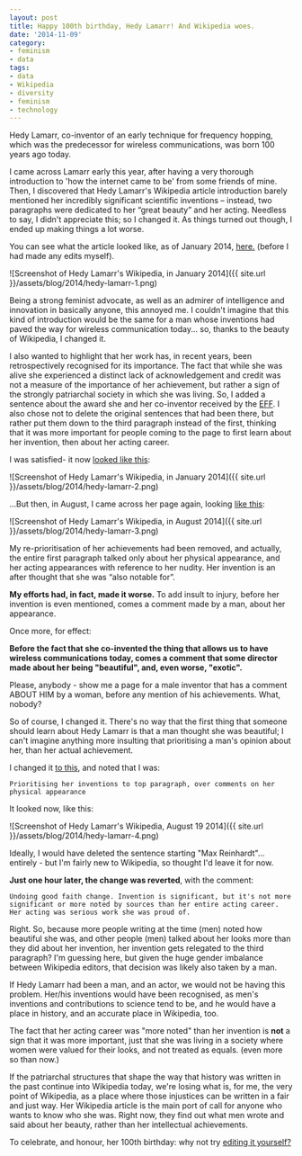```yaml
---
layout: post
title: Happy 100th birthday, Hedy Lamarr! And Wikipedia woes.
date: '2014-11-09'
category:
- feminism
- data
tags:
- data
- Wikipedia
- diversity
- feminism
- technology
---
```


Hedy Lamarr, co-inventor of an early technique for frequency hopping, which was the predecessor for wireless communications, was born 100 years ago today. 

I came across Lamarr early this year, after having a very thorough introduction to 'how the internet came to be' from some friends of mine. Then, I discovered that Hedy Lamarr's Wikipedia article introduction barely mentioned her incredibly significant scientific inventions – instead, two paragraphs were dedicated to her “great beauty” and her acting. Needless to say, I didn't appreciate this; so I changed it. As things turned out though, I ended up making things a lot worse.

<!--more-->

You can see what the article looked like, as of January 2014, [here.](https://en.wikipedia.org/w/index.php?title=Hedy_Lamarr&oldid=593195829) (before I had made any edits myself). 

![Screenshot of Hedy Lamarr's Wikipedia, in January 2014]({{ site.url }}/assets/blog/2014/hedy-lamarr-1.png)

Being a strong feminist advocate, as well as an admirer of intelligence and innovation in basically anyone, this annoyed me. I couldn't imagine that this kind of introduction would be the same for a man whose inventions had paved the way for wireless communication today... so, thanks to the beauty of Wikipedia, I changed it.


I also wanted to highlight that her work has, in recent years, been retrospectively recognised for its importance. The fact that while she was alive she experienced a distinct lack of acknowledgement and credit was not a measure of the importance of her achievement, but rather a sign of the strongly patriarchal society in which she was living. So, I added a sentence about the award she and her co-inventor received by the [EFF](http://eff.org). I also chose not to delete the original sentences that had been there, but rather put them down to the third paragraph instead of the first, thinking that it was more important for people coming to the page to first learn about her invention, then about her acting career. 

I was satisfied- it now [looked like this](https://en.wikipedia.org/w/index.php?title=Hedy_Lamarr&oldid=593497297):

![Screenshot of Hedy Lamarr's Wikipedia, in January 2014]({{ site.url }}/assets/blog/2014/hedy-lamarr-2.png)

...But then, in August, I came across her page again, looking [like this](https://en.wikipedia.org/w/index.php?title=Hedy_Lamarr&oldid=621024874): 

![Screenshot of Hedy Lamarr's Wikipedia, in August 2014]({{ site.url }}/assets/blog/2014/hedy-lamarr-3.png)

My re-prioritisation of her achievements had been removed, and actually, the entire first paragraph talked only about her physical appearance, and her acting appearances with reference to her nudity.  Her invention is an after thought that she was “also notable for”.

**My efforts had, in fact, made it worse.** To add insult to injury, before her invention is even mentioned, comes a comment made by a man, about her appearance. 

Once more, for effect: 

**Before the fact that she co-invented the thing that allows us to have wireless communications today, comes a comment that some director made about her being "beautiful", and, even worse, "exotic".**

Please, anybody - show me a page for a male inventor that has a comment ABOUT HIM by a woman, before any mention of his achievements. What, nobody? 

So of course, I changed it. There's no way that the first thing that someone should learn about Hedy Lamarr is that a man thought she was beautiful; I can't imagine anything more insulting that prioritising a man's opinion about her, than her actual achievement.

I changed it [to this](https://en.wikipedia.org/w/index.php?title=Hedy_Lamarr&oldid=621919301), and noted that I was: 

	Prioritising her inventions to top paragraph, over comments on her physical appearance

It looked now, like this: 

![Screenshot of Hedy Lamarr's Wikipedia, August 19 2014]({{ site.url }}/assets/blog/2014/hedy-lamarr-4.png)

Ideally, I would have deleted the sentence starting "Max Reinhardt"... entirely - but I'm fairly new to Wikipedia, so thought I'd leave it for now. 

**Just one hour later, the change was reverted**, with the comment: 

	Undoing good faith change. Invention is significant, but it's not more significant or more noted by sources than her entire acting career. Her acting was serious work she was proud of.

Right. So, because more people writing at the time (men) noted how beautiful she was, and other people (men) talked about her looks more than they did about her invention, her invention gets relegated to the third paragraph? I'm guessing here, but given the huge gender imbalance between Wikipedia editors, that decision was likely also taken by a man.

If Hedy Lamarr had been a man, and an actor, we would not be having this problem. Her/his inventions would have been recognised, as men's inventions and contributions to science tend to be, and he would have a place in history, and an accurate place in Wikipedia, too.

The fact that her acting career was "more noted" than her invention is **not** a sign that it was more important, just that she was living in a society where women were valued for their looks, and not treated as equals. (even more so than now.)

If the patriarchal structures that shape the way that history was written in the past continue into Wikipedia today, we're losing what is, for me, the very point of Wikipedia, as a place where those injustices can be written in a fair and just way. Her Wikipedia article is the main port of call for anyone who wants to know who she was. Right now, they find out what men wrote and said about her beauty, rather than her intellectual achievements. 

To celebrate, and honour, her 100th birthday: why not try [editing it yourself?](https://en.wikipedia.org/wiki/Hedy_Lamarr)




